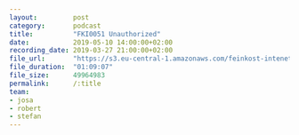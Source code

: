 ```yaml
---
layout:         post
category:       podcast
title:          "FKI0051 Unauthorized"
date:           2019-05-10 14:00:00+02:00
recording_date: 2019-03-27 21:00:00+02:00
file_url:       "https://s3.eu-central-1.amazonaws.com/feinkost-intenet/fki0051.mp3"
file_duration:  "01:09:07"
file_size:      49964983
permalink:      /:title
team:
- josa
- robert
- stefan
---
```



